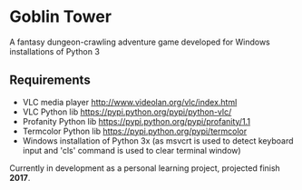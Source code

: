 # Goblin Tower
A fantasy dungeon-crawling adventure game developed for Windows installations of Python 3

## Requirements
- VLC media player http://www.videolan.org/vlc/index.html
- VLC Python lib https://pypi.python.org/pypi/python-vlc/
- Profanity Python lib https://pypi.python.org/pypi/profanity/1.1
- Termcolor Python lib https://pypi.python.org/pypi/termcolor
- Windows installation of Python 3x (as msvcrt is used to detect keyboard input and 'cls' command is used to clear terminal window)

Currently in development as a personal learning project, projected finish **2017**.
